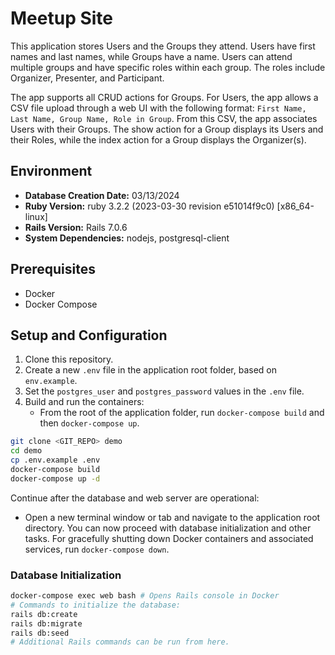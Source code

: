 # Meetup Site

This application stores Users and the Groups they attend. Users have first names and last names, while Groups have a name. Users can attend multiple groups and have specific roles within each group. The roles include Organizer, Presenter, and Participant.

The app supports all CRUD actions for Groups. For Users, the app allows a CSV file upload through a web UI with the following format: `First Name, Last Name, Group Name, Role in Group`. From this CSV, the app associates Users with their Groups. The show action for a Group displays its Users and their Roles, while the index action for a Group displays the Organizer(s).

## Environment

- **Database Creation Date:** 03/13/2024
- **Ruby Version:** ruby 3.2.2 (2023-03-30 revision e51014f9c0) [x86_64-linux]
- **Rails Version:** Rails 7.0.6
- **System Dependencies:** nodejs, postgresql-client

## Prerequisites

- Docker
- Docker Compose

## Setup and Configuration

1. Clone this repository.
2. Create a new `.env` file in the application root folder, based on `env.example`.
3. Set the `postgres_user` and `postgres_password` values in the `.env` file.
4. Build and run the containers:
   - From the root of the application folder, run `docker-compose build` and then `docker-compose up`.

```bash
git clone <GIT_REPO> demo
cd demo
cp .env.example .env
docker-compose build
docker-compose up -d
```

Continue after the database and web server are operational:

- Open a new terminal window or tab and navigate to the application root directory. You can now proceed with database initialization and other tasks. For gracefully shutting down Docker containers and associated services, run `docker-compose down`.

### Database Initialization

```bash
docker-compose exec web bash # Opens Rails console in Docker
# Commands to initialize the database:
rails db:create
rails db:migrate
rails db:seed
# Additional Rails commands can be run from here.
```